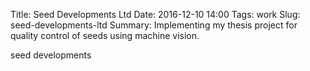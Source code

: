 Title: Seed Developments Ltd
Date: 2016-12-10 14:00
Tags: work
Slug: seed-developments-ltd
Summary: Implementing my thesis project for quality control of seeds using machine vision.

seed developments